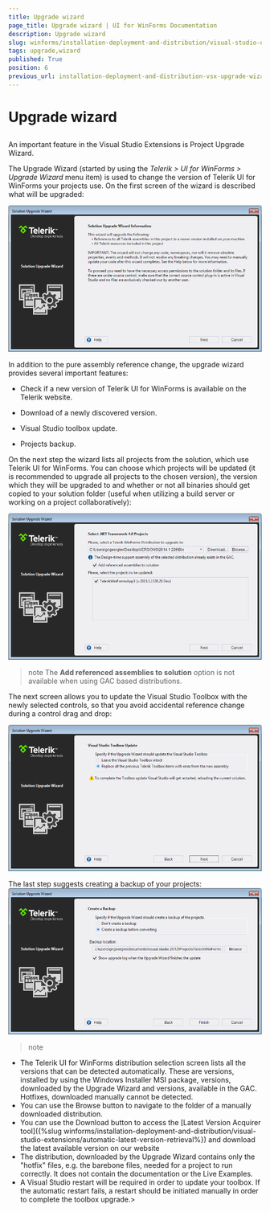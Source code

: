 ```yaml
---
title: Upgrade wizard
page_title: Upgrade wizard | UI for WinForms Documentation
description: Upgrade wizard
slug: winforms/installation-deployment-and-distribution/visual-studio-extensions/upgrade-wizard
tags: upgrade,wizard
published: True
position: 6
previous_url: installation-deployment-and-distribution-vsx-upgrade-wizard
---
```


# Upgrade wizard



## 

An important feature in the Visual Studio Extensions is Project Upgrade Wizard.

The Upgrade Wizard (started by using the *Telerik > UI for WinForms > Upgrade Wizard* menu item) is used to change the version of Telerik UI for WinForms your projects use. On the first screen of the wizard is described what will be upgraded:
 
![installation-deployment-and-distribution-vsx-upgrade-wizard 000](images/installation-deployment-and-distribution-vsx-upgrade-wizard000.png)

In addition to the pure assembly reference change, the upgrade wizard provides several important features:
        

* Check if a new version of Telerik UI for WinForms is available on the Telerik website.
            

* Download of a newly discovered version.
            

* Visual Studio toolbox update.
            

* Projects backup.
            

On the next step the wizard lists all projects from the solution, which use Telerik UI for WinForms. You can choose which projects will be updated (it is recommended to upgrade all projects to the chosen version), the version which they will be upgraded to and whether or not all binaries should get copied to your solution folder (useful when utilizing a build server or working on a project collaboratively):

![installation-deployment-and-distribution-vsx-upgrade-wizard 001](images/installation-deployment-and-distribution-vsx-upgrade-wizard001.png)

>note The __Add referenced assemblies to solution__ option is not available when using GAC based distributions.
>


The next screen allows you to update the Visual Studio Toolbox with the newly selected controls, so that you avoid accidental reference change during a control drag and drop:
 
![installation-deployment-and-distribution-vsx-upgrade-wizard 002](images/installation-deployment-and-distribution-vsx-upgrade-wizard002.png)

The last step suggests creating a backup of your projects:![installation-deployment-and-distribution-vsx-upgrade-wizard 003](images/installation-deployment-and-distribution-vsx-upgrade-wizard003.png)

>note 
* The Telerik UI for WinForms distribution selection screen lists all the versions that can be detected automatically. These are versions, installed by using the Windows Installer MSI package, versions, downloaded by the Upgrade Wizard and versions, available in the GAC. Hotfixes, downloaded manually cannot be detected.
* You can use the Browse button to navigate to the folder of a manually downloaded distribution.
* You can use the Download button to access the [Latest Version Acquirer tool]({%slug winforms/installation-deployment-and-distribution/visual-studio-extensions/automatic-latest-version-retrieval%}) and download the latest available version on our website
* The distribution, downloaded by the Upgrade Wizard contains only the "hotfix" files, e.g. the barebone files, needed for a project to run correctly. It does not contain the documentation or the Live Examples.
* A Visual Studio restart will be required in order to update your toolbox. If the automatic restart fails, a restart should be initiated manually in order to complete the toolbox upgrade.>

